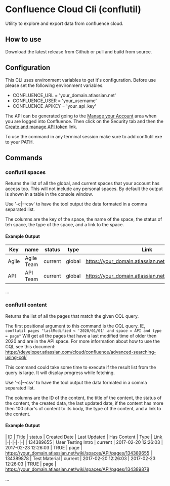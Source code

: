# Confluence Cloud Cli (conflutil)
Utility to explore and export data from confluence cloud.

## How to use

Download the latest release from Github or pull and build from source.

## Configuration
This CLI uses environment variables to get it's configuration. Before use please set the following environment variables.

- CONFLUENCE_URL = 'your_domain.atlassian.net'
- CONFLUENCE_USER = 'your_username'
- CONFLUENCE_APIKEY = 'your_api_key'

The API can be generated going to the [Manage your Account](https://id.atlassian.com/manage-profile/security) area when you are logged into Confluence. Then click on the Security tab and then the [Create and manage API token](https://id.atlassian.com/manage-profile/security/api-tokens) link.

To use the command in any terminal session make sure to add conflutil.exe to your PATH.

## Commands

### conflutil spaces

Returns the list of all the global, and current spaces that your account has access too. This will not include any personal spaces. By default the output is shown in a table in the console window.

Use '-c|--csv' to have the tool output the data formated in a comma separated list.

The columns are the key of the space, the name of the space, the status of teh space, the type of the space, and a link to the space.

#### Example Output

| Key | name | status | type | Link |
|-|-|-|-|-|
| Agile | Agile Team | current | global | https://your_domain.atlassian.net/wiki/spaces/Agile 
| API | API Team | current | global | https://your_domain.atlassian.net/wiki/spaces/AED

...

### conflutil content

Returns the list of all the pages that match the given CQL query.

The first positional argument to this command is the CQL query. IE, `conflutil pages "lastModified < '2020/01/01' and space = API and type = page"` Will get all the pages that have a last modified time of older then 2020 and are in the API space. For more information about how 
to use the CQL see this document: https://developer.atlassian.com/cloud/confluence/advanced-searching-using-cql/

This command could take some time to execute if the result list from the query is large. It will display progress while fetching.

Use '-c|--csv' to have the tool output the data formated in a comma separated list.

The columns are the ID of the content, the title of the content, the status of the content, the created data, the last updated date, if the content has more then 100 char's of content to its body, the type of the content, and a link to the content.

#### Example Output

| ID | Title | status | Created Date | Last Updated | Has Content | Type | Link
|-|-|-|-|-|
| 134389655 | User Testing Intro | current | 2017-02-20 12:26:03  | 2017-02-23 12:26:03 | TRUE | page | https://your_domain.atlassian.net/wiki/spaces/API/pages/134389655
| 134389878 | Test Material | current | 2017-02-20 12:26:03  | 2017-02-23 12:26:03 | TRUE | page | https://your_domain.atlassian.net/wiki/spaces/API/pages/134389878

...